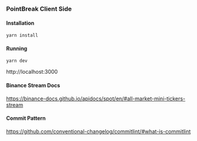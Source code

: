 ### PointBreak Client Side

#### Installation

`yarn install`

#### Running

`yarn dev`

http://localhost:3000

#### Binance Stream Docs

https://binance-docs.github.io/apidocs/spot/en/#all-market-mini-tickers-stream

#### Commit Pattern

https://github.com/conventional-changelog/commitlint/#what-is-commitlint
